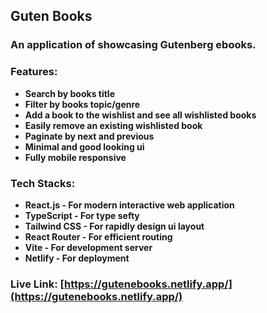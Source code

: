 ## **Guten Books**

### **An application of showcasing Gutenberg ebooks.**

### **Features:**

- **Search by books title**
- **Filter by books topic/genre**
- **Add a book to the wishlist and see all wishlisted books**
- **Easily remove an existing wishlisted book**
- **Paginate by next and previous**
- **Minimal and good looking ui**
- **Fully mobile responsive**

### **Tech Stacks:**

- **React.js - For modern interactive web application**
- **TypeScript - For type sefty**
- **Tailwind CSS - For rapidly design ui layout**
- **React Router - For efficient routing**
- **Vite - For development server**
- **Netlify - For deployment**

### **Live Link: [https://gutenebooks.netlify.app/](https://gutenebooks.netlify.app/)**
